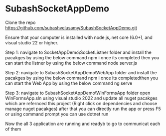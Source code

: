 # SubashSocketAppDemo
Clone the repo https://github.com/subashvelusamy/SubashSocketAppDemo.git

Ensure that your computer is installed with node js,.net core (6.0+), and visual studio 22 or higher. 

Step 1: navigate to SocketAppDemo\SocketListner folder and install the pacakges by using the below command
		npm i
		once its completed then you can start the listner by using the below command 
		node server.js
		
Step 2: navigate to  SubashSocketAppDemo\WebApp folder and install the pacakges by using the below command
        npm i
		once its completedthen you can start the Web App by using the below command 
		ng serve
		
Step 3: navigate to  SubashSocketAppDemo\WinFormsApp folder
        open WinFormsApp.sln using visual studio 2022 and update all nuget pacakges which are refernced this project
		(Right click on dependencies and choose manage nuget pacakges)
		after that you can directly run the app or press  F5 or using command prompt you can use dotnet run
		
Now the all 3 application are running and readyb to go to communicat each of them
		